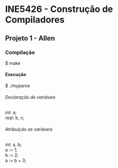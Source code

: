 # INE5426 - Construção de Compiladores

## Projeto 1 - Allen

### Compilação
$ make

#### Execução

$ ./myparse

###### Declaração de variáveis
int: a; <br />
real: b, c; <br />

###### Atribuição as variáveis
int: a, b; <br />
a := 1; <br />
b := 2; <br /> 
a := b + 3; <br />
